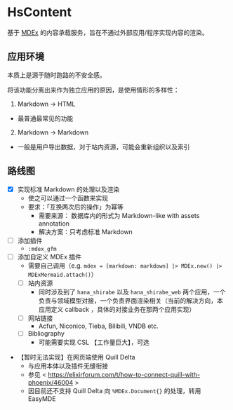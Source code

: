 # HsContent

基于 [MDEx](https://mdelixir.dev/) 的内容承载服务，旨在不通过外部应用/程序实现内容的渲染。

## 应用环境

本质上是源于随时跑路的不安全感。

将该功能分离出来作为独立应用的原因，是使用情形的多样性：

1. Markdown -> HTML
  - 最普通最常见的功能
2. Markdown -> Markdown
  - 一般是用户导出数据，对于站内资源，可能会重新组织以及索引

## 路线图

- [x] 实现标准 Markdown 的处理以及渲染
  - 使之可以通过一个函数来实现
  - 要求：「互换两次后的操作」为幂等
    - 需要来源： 数据库内的形式为 Markdown-like with assets annotation
    - 解决方案：只考虑标准 Markdown
- [ ] 添加插件
  - `:mdex_gfm`
- [ ] 添加自定义 MDEx 插件
  - 需要自己调用（e.g. `mdex = [markdown: markdown] |> MDEx.new() |> MDExMermaid.attach()`）
  - [ ] 站内资源
    - 同时涉及到了 `hana_shirabe` 以及 `hana_shirabe_web` 两个应用，一个负责与领域模型对接，一个负责界面渲染相关（当前的解决方向，本应用定义 callback ，具体的对接业务在那两个应用实现）
  - [ ] 网站链接
    - Acfun, Niconico, Tieba, Bilibili, VNDB etc.
  - [ ] Bibliography
    - 可能需要实现 CSL 【工作量巨大】，可选
- 【暂时无法实现】在网页端使用 Quill Delta
  - 与应用本体以及插件无缝衔接
  - 参见 < https://elixirforum.com/t/how-to-connect-quill-with-phoenix/46004 >
  - 因目前还不支持 Quill Delta 向 `%MDEx.Document{}` 的处理，转用 EasyMDE

